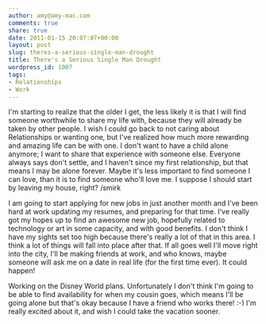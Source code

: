 ```yaml
---
author: amy@amy-mac.com
comments: true
share: true
date: 2011-01-15 20:07:07+00:00
layout: post
slug: theres-a-serious-single-man-drought
title: There's a Serious Single Man Drought
wordpress_id: 1007
tags:
- Relationships
- Work
---
```


I'm starting to realize that the older I get, the less likely it is that I will find someone worthwhile to share my life with, because they will already be taken by other people. I wish I could go back to not caring about Relationships or wanting one, but I've realized how much more rewarding and amazing life can be with one. I don't want to have a child alone anymore; I want to share that experience with someone else. Everyone always says don't settle, and I haven't since my first relationship, but that means I may be alone forever. Maybe it's less important to find someone I can love, than it is to find someone who'll love me. I suppose I should start by leaving my house, right? /smirk

I am going to start applying for new jobs in just another month and I've been hard at work updating my resumes, and preparing for that time. I've really got my hopes up to find an awesome new job, hopefully related to technology or art in some capacity, and with good benefits. I don't think I have my sights set too high because there's really a lot of that in this area. I think a lot of things will fall into place after that. If all goes well I'll move right into the city, I'll be making friends at work, and who knows, maybe someone will ask me on a date in real life (for the first time ever). It could happen!

Working on the Disney World plans. Unfortunately I don't think I'm going to be able to find availability for when my cousin goes, which means I'll be going alone but that's okay because I have a friend who works there! :-) I'm really excited about it, and wish I could take the vacation sooner.
